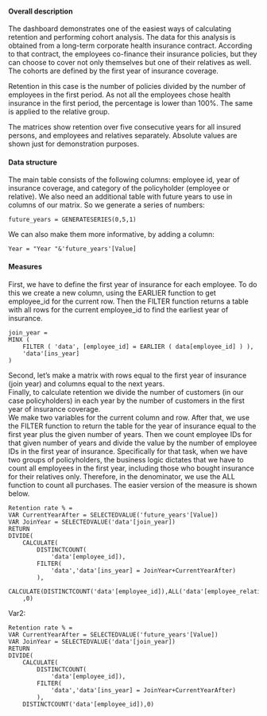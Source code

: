 #### Overall description
The dashboard demonstrates one of the easiest ways of calculating retention and performing cohort analysis. 
The data for this analysis is obtained from a long-term corporate health insurance contract. According to that contract, the employees co-finance their insurance policies, but they can choose to cover not only themselves but one of their relatives as well. The cohorts are defined by the first year of insurance coverage.

Retention in this case is the number of policies divided by the number of employees in the first period. As not all the employees chose health insurance in the first period, the percentage is lower than 100%. The same is applied to the relative group.

The matrices show retention over five consecutive years for all insured persons, and employees and relatives separately. Absolute values are shown just for demonstration purposes.

#### Data structure
The main table consists of the following columns: employee id, year of insurance coverage, and category of the policyholder (employee or relative). We also need an additional table with future years to use in columns of our matrix. So we generate a series of numbers:
````
future_years = GENERATESERIES(0,5,1)
````
We can also make them more informative, by adding a column:
````
Year = "Year "&'future_years'[Value]
````

#### Measures
First, we have to define the first year of insurance for each employee. To do this we create a new column, using the EARLIER function to get employee_id for the current row. Then the FILTER function returns a table with all rows for the current employee_id to find the earliest year of insurance.
````
join_year =
MINX (
    FILTER ( 'data', [employee_id] = EARLIER ( data[employee_id] ) ),
    'data'[ins_year]
)
````
Second, let’s make a matrix with rows equal to the first year of insurance (join year) and columns equal to the next years.
<br>
Finally, to calculate retention we divide the number of customers (in our case policyholders) in each year by the number of customers in the first year of insurance coverage.
<br>
We make two variables for the current column and row. After that, we use the FILTER function to return the table for the year of insurance equal to the first year plus the given number of years. Then we count employee IDs for that given number of years and divide the value by the number of employee IDs in the first year of insurance.
Specifically for that task, when we have two groups of policyholders, the business logic dictates that we have to count all employees in the first year, including those who bought insurance for their relatives only. Therefore, in the denominator, we use the ALL function to count all purchases. The easier version of the measure is shown below.
````
Retention rate % = 
VAR CurrentYearAfter = SELECTEDVALUE('future_years'[Value])
VAR JoinYear = SELECTEDVALUE('data'[join_year])
RETURN
DIVIDE(
    CALCULATE(
        DISTINCTCOUNT(
            'data'[employee_id]), 
        FILTER(
            'data','data'[ins_year] = JoinYear+CurrentYearAfter)
        ),
    CALCULATE(DISTINCTCOUNT('data'[employee_id]),ALL('data'[employee_relative]))    
    ,0)
````
Var2:
````
Retention rate % = 
VAR CurrentYearAfter = SELECTEDVALUE('future_years'[Value])
VAR JoinYear = SELECTEDVALUE('data'[join_year])
RETURN
DIVIDE(
    CALCULATE(
        DISTINCTCOUNT(
            'data'[employee_id]), 
        FILTER(
            'data','data'[ins_year] = JoinYear+CurrentYearAfter)
        ),
    DISTINCTCOUNT('data'[employee_id]),0)
````
